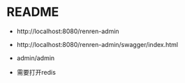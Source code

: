 # README

- http://localhost:8080/renren-admin
- http://localhost:8080/renren-admin/swagger/index.html

- admin/admin
- 需要打开redis
